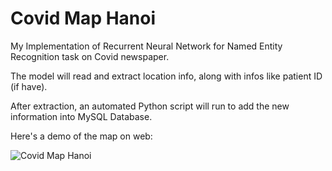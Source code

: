# Covid Map Hanoi
My Implementation of Recurrent Neural Network for Named Entity Recognition task on Covid newspaper.

The model will read and extract location info, along with infos like patient ID (if have). 

After extraction, an automated Python script will run to add the new information into MySQL Database.

Here's a demo of the map on web:

![Covid Map Hanoi](demo/covid_map.gif)
